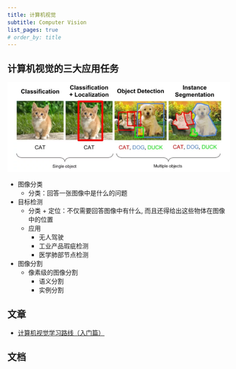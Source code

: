 ```yaml
---
title: 计算机视觉
subtitle: Computer Vision
list_pages: true
# order_by: title
---
```


## 计算机视觉的三大应用任务

![img](images/computer_visual_task.png)

* 图像分类
    - 分类：回答一张图像中是什么的问题
* 目标检测
    - 分类 + 定位：不仅需要回答图像中有什么, 而且还得给出这些物体在图像中的位置
    - 应用
        - 无人驾驶
        - 工业产品瑕疵检测
        - 医学肺部节点检测
* 图像分割
    - 像素级的图像分割
        - 语义分割
        - 实例分割

## 文章

* [计算机视觉学习路线（入门篇）](https://mp.weixin.qq.com/s/CSo8TzC7WjVkPJ2XCI2aCg)

## 文档

